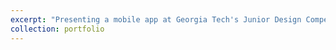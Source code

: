 ```yaml
---
excerpt: "Presenting a mobile app at Georgia Tech's Junior Design Competition <br/><img src='/images/junior-design-presentation.jpg'>"
collection: portfolio
---
```


